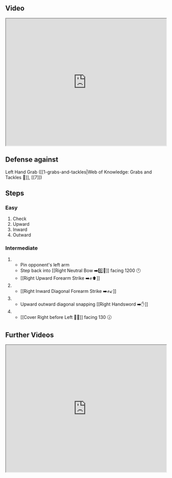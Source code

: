 ## Video

<iframe src="https://www.youtube.com/embed/bLa7kUt56w8" width="100%" height="400"></iframe>

## Defense against

Left Hand Grab ([[1-grabs-and-tackles|Web of Knowledge: Grabs and Tackles 🤝]], [[7]])
## Steps

### Easy

1. Check
2. Upward
3. Inward
4. Outward

### Intermediate

1. - Pin opponent's left arm
   - Step back into [[Right Neutral Bow ➡️0️⃣🦶]] facing 1200 🕛
   - [[Right Upward Forearm Strike ➡️✊⬆️]]
2. - [[Right Inward Diagonal Forearm Strike ➡️✊↙️]]
3. - Upward outward diagonal snapping [[Right Handsword ➡️✋]]
4. - [[Cover Right before Left 🦶🔄]] facing 130 🕜

## Further Videos

<iframe src="https://www.youtube.com/embed/IXZ6kr4VHQw?start=123&end=138" width="100%" height="400"></iframe>
